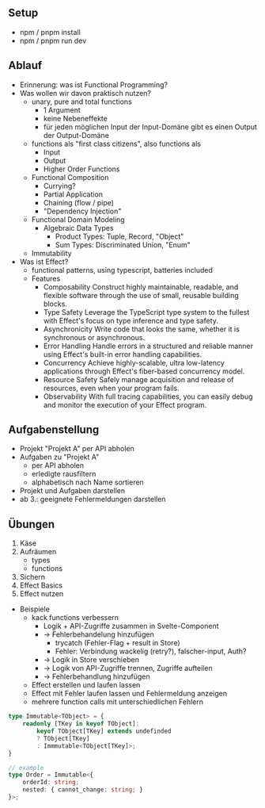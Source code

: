 
## Setup
- npm / pnpm install
- npm / pnpm run dev



## Ablauf
- Erinnerung: was ist Functional Programming?
- Was wollen wir davon praktisch nutzen?
  - unary, pure and total functions
    - 1 Argument
    - keine Nebeneffekte
    - für jeden möglichen Input der Input-Domäne gibt es einen Output der Output-Domäne
  - functions als "first class citizens", also functions als
    - Input
    - Output
    - Higher Order Functions
  - Functional Composition
    - Currying?
    - Partial Application
    - Chaining (flow / pipe)
    - "Dependency Injection"
  - Functional Domain Modeling
    - Algebraic Data Types
      - Product Types: Tuple, Record, "Object"
      - Sum Types: Discriminated Union, "Enum"
  - Immutability
- Was ist Effect?
    - functional patterns, using typescript, batteries included
    - Features
        - Composability
            Construct highly maintainable, readable, and flexible software through the use of small, reusable building blocks.
        - Type Safety
            Leverage the TypeScript type system to the fullest with Effect's focus on type inference and type safety.
        - Asynchronicity
            Write code that looks the same, whether it is synchronous or asynchronous.
        - Error Handling
            Handle errors in a structured and reliable manner using Effect's built-in error handling capabilities.
        - Concurrency
            Achieve highly-scalable, ultra low-latency applications through Effect's fiber-based concurrency model.
        - Resource Safety
            Safely manage acquisition and release of resources, even when your program fails.
        - Observability
            With full tracing capabilities, you can easily debug and monitor the execution of your Effect program.

## Aufgabenstellung
- Projekt "Projekt A" per API abholen
- Aufgaben zu "Projekt A"
  - per API abholen
  - erledigte rausfiltern
  - alphabetisch nach Name sortieren
- Projekt und Aufgaben darstellen
- ab 3.: geeignete Fehlermeldungen darstellen

## Übungen
1. Käse
2. Aufräumen
   - types
   - functions
3. Sichern
4. Effect Basics
5. Effect nutzen

- Beispiele
  - kack functions verbessern
    - Logik + API-Zugriffe zusammen in Svelte-Component
    - -> Fehlerbehandelung hinzufügen
      - trycatch (Fehler-Flag + result in Store)
      - Fehler: Verbindung wackelig (retry?), falscher-input, Auth?
    - -> Logik in Store verschieben
    - -> Logik von API-Zugriffe trennen, Zugriffe aufteilen
    - -> Fehlerbehandlung hinzufügen
  - Effect erstellen und laufen lassen
  - Effect mit Fehler laufen lassen und Fehlermeldung anzeigen
  - mehrere function calls mit unterschiedlichen Fehlern



```typescript
type Immutable<TObject> = {
	readonly [TKey in keyof TObject]:
		keyof TObject[TKey] extends undefinded
		? TObject[TKey]
		: Immmutable<TObject[TKey]>;
}

// example
type Order = Immutable<{
	orderId: string;
	nested: { cannot_change: string; }
}>;
```